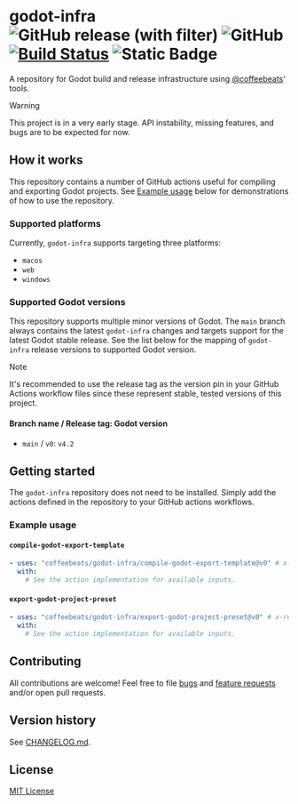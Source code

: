 # **godot-infra** ![GitHub release (with filter)](https://img.shields.io/github/v/release/coffeebeats/godot-infra) ![GitHub](https://img.shields.io/github/license/coffeebeats/godot-infra) [![Build Status](https://img.shields.io/github/actions/workflow/status/coffeebeats/godot-infra/publish-image-godot-infra.yaml?branch=main)](https://github.com/coffeebeats/godot-infra/actions?query=branch%3Amain+workflow%3Apublish-image-godot-infra) ![Static Badge](https://img.shields.io/badge/godot-v4.2-478cbf)

A repository for Godot build and release infrastructure using [@coffeebeats](https://github.com/coffeebeats?tab=repositories)' tools.

> [!WARNING]
> This project is in a very early stage. API instability, missing features, and bugs are to be expected for now.

## **How it works**

This repository contains a number of GitHub actions useful for compiling and exporting Godot projects. See [Example usage](#example-usage) below for demonstrations of how to use the repository.

### Supported platforms

Currently, `godot-infra` supports targeting three platforms:

- `macos`
- `web`
- `windows`

### Supported Godot versions

This repository supports multiple minor versions of Godot. The `main` branch always contains the latest `godot-infra` changes and targets support for the latest Godot stable release. See the list below for the mapping of `godot-infra` release versions to supported Godot version.

> [!NOTE]
> It's recommended to use the release tag as the version pin in your GitHub Actions workflow files since these represent stable, tested versions of this project.

#### Branch name / Release tag: Godot version

- `main` / `v0`: `v4.2`

## **Getting started**

The `godot-infra` repository does not need to be installed. Simply add the actions defined in the repository to your GitHub actions workflows.

### **Example usage**

#### **`compile-godot-export-template`**

```yaml
- uses: "coffeebeats/godot-infra/compile-godot-export-template@v0" # x-release-please-major
  with:
    # See the action implementation for available inputs.
```

#### **`export-godot-project-preset`**

```yaml
- uses: "coffeebeats/godot-infra/export-godot-project-preset@v0" # x-release-please-major
  with:
    # See the action implementation for available inputs.
```

## **Contributing**

All contributions are welcome! Feel free to file [bugs](https://github.com/coffeebeats/godot-infra/issues/new?assignees=&labels=bug&projects=&template=bug-report.md&title=) and [feature requests](https://github.com/coffeebeats/godot-infra/issues/new?assignees=&labels=enhancement&projects=&template=feature-request.md&title=) and/or open pull requests.

## **Version history**

See [CHANGELOG.md](https://github.com/coffeebeats/godot-infra/blob/main/CHANGELOG.md).

## **License**

[MIT License](https://github.com/coffeebeats/godot-infra/blob/main/LICENSE)
